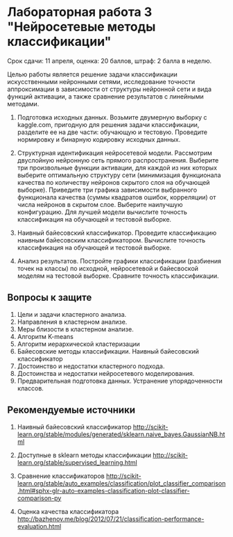 # Лабораторная работа 3 "Нейросетевые методы классификации"

Срок сдачи: 11 апреля, оценка: 20 баллов, штраф: 2 балла в неделю.

Целью работы является решение задачи классификации искусственными нейронными сетями, исследование точности аппроксимации в зависимости от структуры нейронной сети и вида функций активации, а также сравнение результатов с линейными методами.

1. Подготовка исходных данных. Возьмите двумерную выборку с kaggle.com, пригодную для решения задачи классификации, разделите ее на две части: обучающую и тестовую. Проведите нормировку и бинарную кодировку исходных данных.

2. Структурная идентификация нейросетевой модели. Рассмотрим двуслойную нейронную сеть прямого распространения. Выберите три произвольные функции активации, для каждой из них которых выберите оптимальную структуру сети (минимизация функционала качества по количеству нейронов скрытого слоя на обучающей выборке). Приведите три графика зависимости выбранного функционала качества (суммы квадратов ошибок, корреляции) от числа нейронов в скрытом слое. Выберите наилучшую конфигурацию. Для лучшей модели вычислите точность классификация на обучающей и тестовой выборке.

3. Наивный байесовский классификатор. Проведите классификацию наивным байесовским классификатором.
Вычислите точность классификация на обучающей и тестовой выборке.

4. Анализ результатов. Постройте графики классификации (разбиения точек на классы) по исходной, нейросетевой и байесвоской моделям на тестовой выборке. Сравните точность классификации.


## Вопросы к защите

1. Цели и задачи кластерного анализа.
2. Направления в кластерном анализе.
3. Меры близости в кластерном анализе.
4. Алгоритм K-means
5. Алгоритм иерархической кластеризации
6. Байесовские методы классификации. Наивный байесовский классификатор
7. Достоинство и недостатки кластерного подхода.
8. Достоинства и недостатки нейросетевого моделирования.
9. Предварительная подготовка данных. Устранение упорядоченности классов.


## Рекомендуемые источники

1. Наивный байесовский классификатор
http://scikit-learn.org/stable/modules/generated/sklearn.naive_bayes.GaussianNB.html

2. Доступные в sklearn методы  классификации
http://scikit-learn.org/stable/supervised_learning.html

3. Сравнение классификаторов
http://scikit-learn.org/stable/auto_examples/classification/plot_classifier_comparison.html#sphx-glr-auto-examples-classification-plot-classifier-comparison-py

4. Оценка качества классификатора
http://bazhenov.me/blog/2012/07/21/classification-performance-evaluation.html